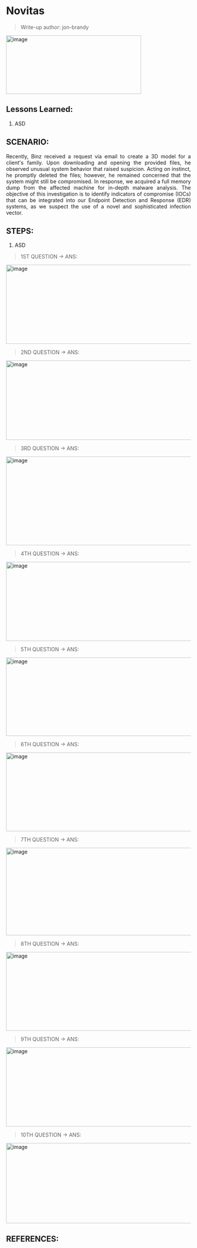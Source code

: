 # Novitas
> Write-up author: jon-brandy

<img width="368" height="159" alt="image" src="https://github.com/user-attachments/assets/1928c2a9-4220-4b1c-9940-ebe55bfb3de2" />


## Lessons Learned:
1. ASD

## SCENARIO:
<p align="justify">Recently, Binz received a request via email to create a 3D model for a client's family. Upon downloading and opening the provided files, he observed unusual system behavior that raised suspicion. Acting on instinct, he promptly deleted the files; however, he remained concerned that the system might still be compromised. In response, we acquired a full memory dump from the affected machine for in-depth malware analysis. The objective of this investigation is to identify indicators of compromise (IOCs) that can be integrated into our Endpoint Detection and Response (EDR) systems, as we suspect the use of a novel and sophisticated infection vector.</p>

## STEPS:
1. ASD

> 1ST QUESTION -> ANS: 

<img width="1229" height="215" alt="image" src="https://github.com/user-attachments/assets/c08b171a-4646-4404-ac14-1e2f2b36d3e7" />


> 2ND QUESTION -> ANS:

<img width="1233" height="216" alt="image" src="https://github.com/user-attachments/assets/e37d8177-9bbd-4fc9-94ce-e4e5d433defb" />


> 3RD QUESTION -> ANS:

<img width="1228" height="241" alt="image" src="https://github.com/user-attachments/assets/5ff605d7-7cae-4714-99c6-dfb8f74a23ba" />


> 4TH QUESTION -> ANS:

<img width="1233" height="215" alt="image" src="https://github.com/user-attachments/assets/414c3cbc-3413-44f7-a267-bee92b3f47b4" />


> 5TH QUESTION -> ANS:

<img width="1227" height="213" alt="image" src="https://github.com/user-attachments/assets/ce3a3054-5f86-4bec-b75b-a4a95b2cc1be" />


> 6TH QUESTION -> ANS:

<img width="1231" height="214" alt="image" src="https://github.com/user-attachments/assets/46696ef2-9153-4d71-b931-8ff5bebf2ce0" />


> 7TH QUESTION -> ANS:

<img width="1230" height="238" alt="image" src="https://github.com/user-attachments/assets/7f6543ca-7ad7-459a-ad3f-cc9006e08b06" />


> 8TH QUESTION -> ANS:

<img width="1227" height="214" alt="image" src="https://github.com/user-attachments/assets/b1002edb-e651-4776-927e-1ad69127362a" />


> 9TH QUESTION -> ANS:

<img width="1230" height="215" alt="image" src="https://github.com/user-attachments/assets/3acd0c28-f91b-4d05-993d-39a619900a3b" />


> 10TH QUESTION -> ANS: 

<img width="1230" height="218" alt="image" src="https://github.com/user-attachments/assets/f379119d-663a-4e52-a105-671a92190435" />


## REFERENCES:
```
```
